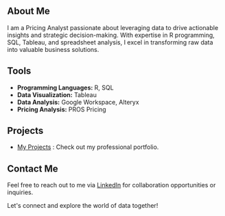 ## About Me
I am a Pricing Analyst passionate about leveraging data to drive actionable insights and strategic decision-making. With expertise in R programming, SQL, Tableau, and spreadsheet analysis, I excel in transforming raw data into valuable business solutions.

## Tools
- **Programming Languages:** R, SQL
- **Data Visualization:** Tableau
- **Data Analysis:** Google Workspace, Alteryx
- **Pricing Analysis:**  PROS Pricing

## Projects
- [My Projects](https://sirius-ife.github.io/my_projects/) : Check out my professional portfolio.

## Contact Me
Feel free to reach out to me via [LinkedIn](https://www.linkedin.com/in/ifeoluwa-abe-02858a244/) for collaboration opportunities or inquiries.

Let's connect and explore the world of data together!


